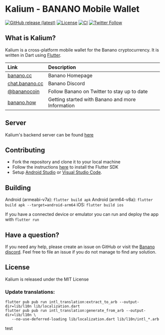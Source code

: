 # Kalium - BANANO Mobile Wallet

[![GitHub release (latest)](https://img.shields.io/github/v/release/BananoCoin/kalium_wallet_flutter)](https://github.com/BananoCoin/kalium_wallet_flutter/releases) [![License](https://img.shields.io/github/license/BananoCoin/kalium_wallet_flutter)](https://github.com/BananoCoin/kalium_wallet_flutter/blob/master/LICENSE) [![CI](https://github.com/BananoCoin/kalium_wallet_flutter/workflows/CI/badge.svg)](https://github.com/BananoCoin/kalium_wallet_flutter/actions?query=workflow%3ACI) [![Twitter Follow](https://img.shields.io/twitter/follow/bananocoin?style=social)](https://twitter.com/intent/follow?screen_name=bananocoin)

## What is Kalium?

Kalium is a cross-platform mobile wallet for the Banano cryptocurrency. It is written in Dart using [Flutter](https://flutter.io).

| Link | Description |
| :----- | :------ |
[banano.cc](https://banano.cc) | Banano Homepage
[chat.banano.cc](https://chat.banano.cc) | Banano Discord
[@bananocoin](https://twitter.com/bananocoin) | Follow Banano on Twitter to stay up to date
[banano.how](https://banano.how) | Getting started with Banano and more Information

## Server

Kalium's backend server can be found [here](https://github.com/BananoCoin/kalium-wallet-server)

## Contributing

* Fork the repository and clone it to your local machine
* Follow the instructions [here](https://flutter.io/docs/get-started/install) to install the Flutter SDK
* Setup [Android Studio](https://flutter.io/docs/development/tools/android-studio) or [Visual Studio Code](https://flutter.io/docs/development/tools/vs-code).

## Building

Android (armeabi-v7a): `flutter build apk`
Android (arm64-v8a): `flutter build apk --target=android-arm64`
iOS: `flutter build ios`

If you have a connected device or emulator you can run and deploy the app with `flutter run`

## Have a question?

If you need any help, please create an issue on GitHub or visit the [Banano discord](https://chat.banano.cc). Feel free to file an issue if you do not manage to find any solution.

## License

Kalium is released under the MIT License

### Update translations:

```
flutter pub pub run intl_translation:extract_to_arb --output-dir=lib/l10n lib/localization.dart
flutter pub pub run intl_translation:generate_from_arb --output-dir=lib/l10n \
   --no-use-deferred-loading lib/localization.dart lib/l10n/intl_*.arb
```

test

